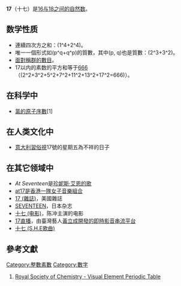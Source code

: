 **17**（十七）是[16与](https://zh.wikipedia.org/wiki/16 "wikilink")[18之间的](https://zh.wikipedia.org/wiki/18 "wikilink")[自然数](../Page/自然数.md "wikilink")。

## 数学性质

  - 連續四次方之和：\(1^4+2^4\)。
  - 唯一一個形式如\(p^q+q^p\)的質數，其中\(p, q\)也是質數：\(2^3+3^2\)。
  - [面對稱群的數目](https://zh.wikipedia.org/wiki/面對稱群 "wikilink")。
  - 17以内的素数的平方和等于[666](../Page/666.md "wikilink")（\(2^2+3^2+5^2+7^2+11^2+13^2+17^2=666\)）。

## 在科学中

  - [氯的](../Page/氯.md "wikilink")[原子序數](../Page/原子序数.md "wikilink")\[1\]

## 在人类文化中

  - [意大利習俗視](../Page/意大利.md "wikilink")17號的星期五為不祥的日子

## 在其它领域中

  - *At Seventeen*是[珍妮斯·艾恩的歌](../Page/珍妮斯·艾恩.md "wikilink")
  - [at17是香港一隊女子音樂組合](https://zh.wikipedia.org/wiki/at17 "wikilink")
  - [17 (雜誌)](https://zh.wikipedia.org/wiki/17_\(雜誌\) "wikilink")，美國雜誌
  - [SEVENTEEN](https://zh.wikipedia.org/wiki/SEVENTEEN_\(杂志\) "wikilink")，日本杂志
  - [十七
    (电影)](https://zh.wikipedia.org/wiki/十七_\(电影\) "wikilink")，陈冲主演的电影
  - [17直播](../Page/17直播.md "wikilink")，由臺灣藝人[黃立成開發的](../Page/黃立成.md "wikilink")[即時](../Page/現場直播.md "wikilink")[影音串流平台](https://zh.wikipedia.org/wiki/影音串流 "wikilink")
  - [十七 (S.H.E歌曲)](../Page/十七_\(S.H.E歌曲\).md "wikilink")

## 參考文獻

[Category:整數素數](https://zh.wikipedia.org/wiki/Category:整數素數 "wikilink")
[Category:數字](https://zh.wikipedia.org/wiki/Category:數字 "wikilink")

1.  [Royal Society of Chemistry - Visual Element Periodic
    Table](http://www.rsc.org/periodic-table)